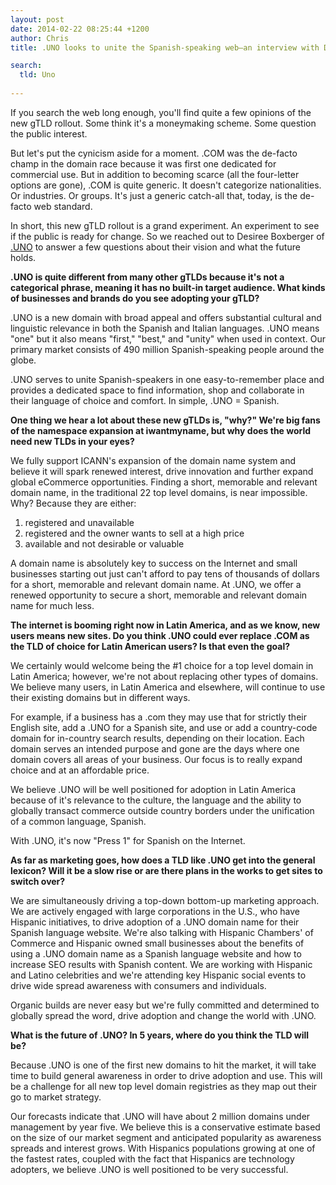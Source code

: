 ```yaml
---
layout: post
date: 2014-02-22 08:25:44 +1200
author: Chris
title: .UNO looks to unite the Spanish-speaking web—an interview with Desiree Boxberger of Dot Latin LLC

search:
  tld: Uno
  
---
```


<!-- excerpt -->

If you search the web long enough, you'll find quite a few opinions of the new gTLD rollout. Some think it's a moneymaking scheme. Some question the public interest. 

But let's put the cynicism aside for a moment. .COM was the de-facto champ in the domain race because it was first one dedicated for commercial use. But in addition to becoming scarce (all the four-letter options are gone), .COM is quite generic. It doesn't categorize nationalities. Or industries. Or groups. It's just a generic catch-all that, today, is the de-facto web standard. 

In short, this new gTLD rollout is a grand experiment. An experiment to see if the public is ready for change. So we reached out to Desiree Boxberger of [.UNO](https://iwantmyname.com/domains/dot-uno) to answer a few questions about their vision and what the future holds. 

<!-- /excerpt -->

**.UNO is quite different from many other gTLDs because it's not a categorical phrase, meaning it has no built-in target audience. What kinds of businesses and brands do you see adopting your gTLD?**

.UNO is a new domain with broad appeal and offers substantial cultural and linguistic relevance in both the Spanish and Italian languages. .UNO means "one" but it also means "first," "best," and "unity" when used in context. Our primary market consists of 490 million Spanish-speaking people around the globe. 

.UNO serves to unite Spanish-speakers in one easy-to-remember place and provides a dedicated space to find information, shop and collaborate in their language of choice and comfort. In simple, .UNO = Spanish.  

**One thing we hear a lot about these new gTLDs is, "why?" We're big fans of the namespace expansion at iwantmyname, but why does the world need new TLDs in your eyes?**

We fully support ICANN's expansion of the domain name system and believe it will spark renewed interest, drive innovation and further expand global eCommerce opportunities. Finding a short, memorable and relevant domain name, in the traditional 22 top level domains, is near impossible. Why? Because they are either:

1. registered and unavailable
2. registered and the owner wants to sell at a high price
3. available and not desirable or valuable
 
A domain name is absolutely key to success on the Internet and small businesses starting out just can't afford to pay tens of thousands of dollars for a short, memorable and relevant domain name. At .UNO, we offer a renewed opportunity to secure a short, memorable and relevant domain name for much less.

**The internet is booming right now in Latin America, and as we know, new users means new sites. Do you think .UNO could ever replace .COM as the TLD of choice for Latin American users? Is that even the goal?**

We certainly would welcome being the #1 choice for a top level domain in Latin America; however, we're not about replacing other types of domains. We believe many users, in Latin America and elsewhere, will continue to use their existing domains but in different ways.

For example, if a business has a .com they may use that for strictly their English site, add a .UNO for a Spanish site, and use or add a country-code domain for in-country search results, depending on their location. Each domain serves an intended purpose and gone are the days where one domain covers all areas of your business. Our focus is to really expand choice and at an affordable price.  

We believe .UNO will be well positioned for adoption in Latin America because of it's relevance to the culture, the language and the ability to globally transact commerce outside country borders under the unification of a common language, Spanish.  

With .UNO, it's now "Press 1" for Spanish on the Internet.  

**As far as marketing goes, how does a TLD like .UNO get into the general lexicon? Will it be a slow rise or are there plans in the works to get sites to switch over?**

We are simultaneously driving a top-down bottom-up marketing approach. We are actively engaged with large corporations in the U.S., who have Hispanic initiatives, to drive adoption of a .UNO domain name for their Spanish language website. We're also talking with Hispanic Chambers' of Commerce and Hispanic owned small businesses about the benefits of using a .UNO domain name as a Spanish language website and how to increase SEO results with Spanish content. We are working with Hispanic and Latino celebrities and we're attending key Hispanic social events to drive wide spread awareness with consumers and individuals. 

Organic builds are never easy but we're fully committed and determined to globally spread the word, drive adoption and change the world with .UNO. 

**What is the future of .UNO? In 5 years, where do you think the TLD will be?**

Because .UNO is one of the first new domains to hit the market, it will take time to build general awareness in order to drive adoption and use. This will be a challenge for all new top level domain registries as they map out their go to market strategy. 

Our forecasts indicate that .UNO will have about 2 million domains under management by year five. We believe this is a conservative estimate based on the size of our market segment and anticipated popularity as awareness spreads and interest grows. With Hispanics populations growing at one of the fastest rates, coupled with the fact that Hispanics are technology adopters, we believe .UNO is well positioned to be very successful.